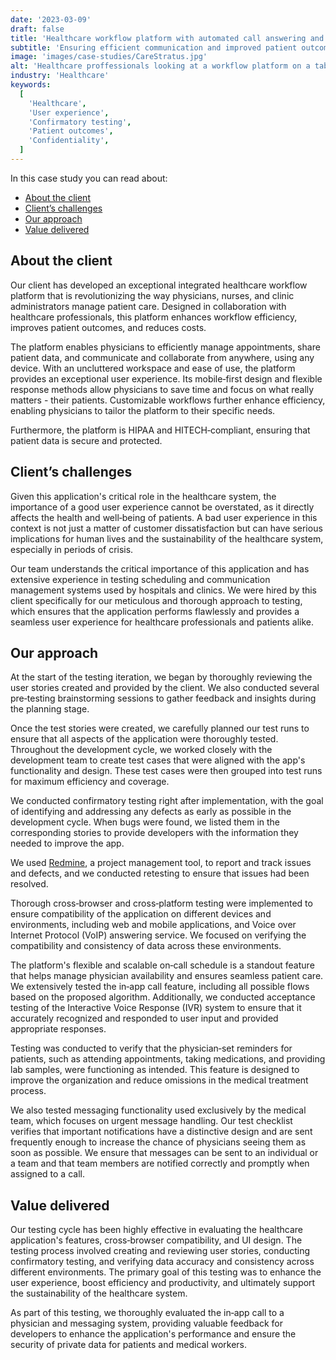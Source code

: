 ```yaml
---
date: '2023-03-09'
draft: false
title: 'Healthcare workflow platform with automated call answering and mobile messaging'
subtitle: 'Ensuring efficient communication and improved patient outcomes'
image: 'images/case-studies/CareStratus.jpg'
alt: 'Healthcare proffessionals looking at a workflow platform on a tablet.'
industry: 'Healthcare'
keywords:
  [
    'Healthcare',
    'User experience',
    'Confirmatory testing',
    'Patient outcomes',
    'Confidentiality',
  ]
---
```


In this case study you can read about:

- [About the client](#about-the-client)
- [Client’s challenges](#clients-challenges)
- [Our approach](#our-approach)
- [Value delivered](#value-delivered)

## About the client

Our client has developed an exceptional integrated healthcare workflow platform that is revolutionizing the way physicians, nurses, and clinic administrators manage patient care. Designed in collaboration with healthcare professionals, this platform enhances workflow efficiency, improves patient outcomes, and reduces costs.

The platform enables physicians to efficiently manage appointments, share patient data, and communicate and collaborate from anywhere, using any device. With an uncluttered workspace and ease of use, the platform provides an exceptional user experience. Its mobile&#8209;first design and flexible response methods allow physicians to save time and focus on what really matters - their patients. Customizable workflows further enhance efficiency, enabling physicians to tailor the platform to their specific needs.

Furthermore, the platform is HIPAA and HITECH&#8209;compliant, ensuring that patient data is secure and protected.

## Client’s challenges

Given this application's critical role in the healthcare system, the importance of a good user experience cannot be overstated, as it directly affects the health and well&#8209;being of patients. A bad user experience in this context is not just a matter of customer dissatisfaction but can have serious implications for human lives and the sustainability of the healthcare system, especially in periods of crisis.

Our team understands the critical importance of this application and has extensive experience in testing scheduling and communication management systems used by hospitals and clinics. We were hired by this client specifically for our meticulous and thorough approach to testing, which ensures that the application performs flawlessly and provides a seamless user experience for healthcare professionals and patients alike.

## Our approach

At the start of the testing iteration, we began by thoroughly reviewing the user stories created and provided by the client. We also conducted several pre&#8209;testing brainstorming sessions to gather feedback and insights during the planning stage.

Once the test stories were created, we carefully planned our test runs to ensure that all aspects of the application were thoroughly tested. Throughout the development cycle, we worked closely with the development team to create test cases that were aligned with the app's functionality and design. These test cases were then grouped into test runs for maximum efficiency and coverage.

We conducted confirmatory testing right after implementation, with the goal of identifying and addressing any defects as early as possible in the development cycle. When bugs were found, we listed them in the corresponding stories to provide developers with the information they needed to improve the app.

We used [Redmine](https://www.redmine.org/), a project management tool, to report and track issues and defects, and we conducted retesting to ensure that issues had been resolved.

Thorough cross&#8209;browser and cross&#8209;platform testing were implemented to ensure compatibility of the application on different devices and environments, including web and mobile applications, and Voice over Internet Protocol (VoIP) answering service. We focused on verifying the compatibility and consistency of data across these environments.

The platform's flexible and scalable on&#8209;call schedule is a standout feature that helps manage physician availability and ensures seamless patient care. We extensively tested the in&#8209;app call feature, including all possible flows based on the proposed algorithm. Additionally, we conducted acceptance testing of the Interactive Voice Response (IVR) system to ensure that it accurately recognized and responded to user input and provided appropriate responses.

Testing was conducted to verify that the physician&#8209;set reminders for patients, such as attending appointments, taking medications, and providing lab samples, were functioning as intended. This feature is designed to improve the organization and reduce omissions in the medical treatment process.

We also tested messaging functionality used exclusively by the medical team, which focuses on urgent message handling. Our test checklist verifies that important notifications have a distinctive design and are sent frequently enough to increase the chance of physicians seeing them as soon as possible. We ensure that messages can be sent to an individual or a team and that team members are notified correctly and promptly when assigned to a call.

## Value delivered

Our testing cycle has been highly effective in evaluating the healthcare application's features, cross&#8209;browser compatibility, and UI design. The testing process involved creating and reviewing user stories, conducting confirmatory testing, and verifying data accuracy and consistency across different environments. The primary goal of this testing was to enhance the user experience, boost efficiency and productivity, and ultimately support the sustainability of the healthcare system.

As part of this testing, we thoroughly evaluated the in&#8209;app call to a physician and messaging system, providing valuable feedback for developers to enhance the application's performance and ensure the security of private data for patients and medical workers.
